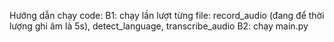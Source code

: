 Hướng dẫn chạy code:
B1: chạy lần lượt từng file: record_audio (đang để thời lượng ghi âm là 5s), detect_language, transcribe_audio
B2: chạy main.py
